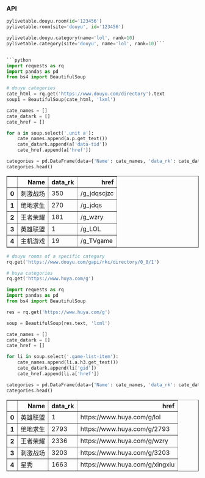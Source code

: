 
### API

```python
pylivetable.douyu.room(id='123456')
pylivetable.room(site='douyu', id='123456')

pylivetable.douyu.category(name='lol', rank=10)
pylivetable.category(site='douyu', name='lol', rank=10)```


```python
import requests as rq
import pandas as pd
from bs4 import BeautifulSoup
```


```python
# douyu categories
cate_html = rq.get('https://www.douyu.com/directory').text
soup1 = BeautifulSoup(cate_html, 'lxml')

cate_names = []
cate_datark = []
cate_href = []

for a in soup.select('.unit a'):
    cate_names.append(a.p.get_text())
    cate_datark.append(a['data-tid'])
    cate_href.append(a['href'])
```


```python
categories = pd.DataFrame(data={'Name': cate_names, 'data_rk': cate_datark, 'href': cate_href})
categories.head()
```




<div>
<table border="1" class="dataframe">
  <thead>
    <tr style="text-align: right;">
      <th></th>
      <th>Name</th>
      <th>data_rk</th>
      <th>href</th>
    </tr>
  </thead>
  <tbody>
    <tr>
      <th>0</th>
      <td>刺激战场</td>
      <td>350</td>
      <td>/g_jdqscjzc</td>
    </tr>
    <tr>
      <th>1</th>
      <td>绝地求生</td>
      <td>270</td>
      <td>/g_jdqs</td>
    </tr>
    <tr>
      <th>2</th>
      <td>王者荣耀</td>
      <td>181</td>
      <td>/g_wzry</td>
    </tr>
    <tr>
      <th>3</th>
      <td>英雄联盟</td>
      <td>1</td>
      <td>/g_LOL</td>
    </tr>
    <tr>
      <th>4</th>
      <td>主机游戏</td>
      <td>19</td>
      <td>/g_TVgame</td>
    </tr>
  </tbody>
</table>
</div>




```python
# douyu rooms of a specific category
rq.get('https://www.douyu.com/gapi/rkc/directory/0_0/1')
```




```python
# huya categories
rq.get('https://www.huya.com/g')
```




```python
import requests as rq
import pandas as pd
from bs4 import BeautifulSoup
```


```python
res = rq.get('https://www.huya.com/g')
```


```python
soup = BeautifulSoup(res.text, 'lxml')

cate_names = []
cate_datark = []
cate_href = []

for li in soup.select('.game-list-item'):
    cate_names.append(li.a.h3.get_text())
    cate_datark.append(li['gid'])
    cate_href.append(li.a['href'])
```


```python
categories = pd.DataFrame(data={'Name': cate_names, 'data_rk': cate_datark, 'href': cate_href})
categories.head()
```




<div>
<table border="1" class="dataframe">
  <thead>
    <tr style="text-align: right;">
      <th></th>
      <th>Name</th>
      <th>data_rk</th>
      <th>href</th>
    </tr>
  </thead>
  <tbody>
    <tr>
      <th>0</th>
      <td>英雄联盟</td>
      <td>1</td>
      <td>https://www.huya.com/g/lol</td>
    </tr>
    <tr>
      <th>1</th>
      <td>绝地求生</td>
      <td>2793</td>
      <td>https://www.huya.com/g/2793</td>
    </tr>
    <tr>
      <th>2</th>
      <td>王者荣耀</td>
      <td>2336</td>
      <td>https://www.huya.com/g/wzry</td>
    </tr>
    <tr>
      <th>3</th>
      <td>刺激战场</td>
      <td>3203</td>
      <td>https://www.huya.com/g/3203</td>
    </tr>
    <tr>
      <th>4</th>
      <td>星秀</td>
      <td>1663</td>
      <td>https://www.huya.com/g/xingxiu</td>
    </tr>
  </tbody>
</table>
</div>